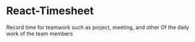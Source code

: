 # React-Timesheet
Record time for teamwork such as project, meeting, and other Of the daily work of the team members
